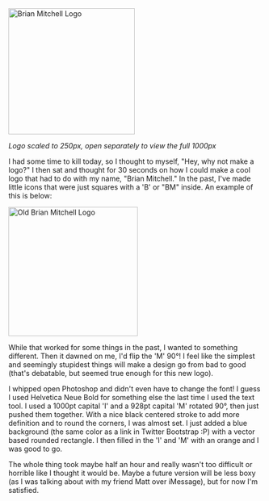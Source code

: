 <img src="/assets/posts/files/BM-Logo.png" alt="Brian Mitchell Logo" title="Brian Mitchell Logo" style="height:250px;width:auto">

*Logo scaled to 250px, open separately to view the full 1000px*

I had some time to kill today, so I thought to myself, "Hey, why not make a logo?" I then sat and thought for 30 seconds on how I could make a cool logo that had to do with my name, "Brian Mitchell." In the past, I've made little icons that were just squares with a 'B' or "BM" inside. An example of this is below:

<img src="/assets/posts/files/old-BM-logo.png" alt="Old Brian Mitchell Logo" title="Old Brian Mitchell Logo" style="height:256px;width:auto">

While that worked for some things in the past, I wanted to something different. Then it dawned on me, I'd flip the 'M' 90&deg;! I feel like the simplest and seemingly stupidest things will make a design go from bad to good (that's debatable, but seemed true enough for this new logo).

I whipped open Photoshop and didn't even have to change the font! I guess I used Helvetica Neue Bold for something else the last time I used the text tool. I used a 1000pt capital 'I' and a 928pt capital 'M' rotated 90&deg;, then just pushed them together. With a nice black centered stroke to add more definition and to round the corners, I was almost set. I just added a blue background (the same color as a link in Twitter Bootstrap :P) with a vector based rounded rectangle. I then filled in the 'I' and 'M' with an orange and I was good to go.

The whole thing took maybe half an hour and really wasn't too difficult or horrible like I thought it would be. Maybe a future version will be less boxy (as I was talking about with my friend Matt over iMessage), but for now I'm satisfied.
